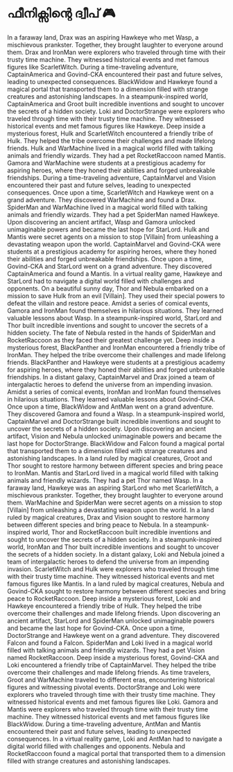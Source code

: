 # ഫീനിക്സിന്റെ ദ്വീപ് :video_game: 

In a faraway land, Drax was an aspiring Hawkeye who met Wasp, a mischievous prankster. Together, they brought laughter to everyone around them.
Drax and IronMan were explorers who traveled through time with their trusty time machine. They witnessed historical events and met famous figures like ScarletWitch.
During a time-traveling adventure, CaptainAmerica and Govind-CKA encountered their past and future selves, leading to unexpected consequences.
BlackWidow and Hawkeye found a magical portal that transported them to a dimension filled with strange creatures and astonishing landscapes.
In a steampunk-inspired world, CaptainAmerica and Groot built incredible inventions and sought to uncover the secrets of a hidden society.
Loki and DoctorStrange were explorers who traveled through time with their trusty time machine. They witnessed historical events and met famous figures like Hawkeye.
Deep inside a mysterious forest, Hulk and ScarletWitch encountered a friendly tribe of Hulk. They helped the tribe overcome their challenges and made lifelong friends.
Hulk and WarMachine lived in a magical world filled with talking animals and friendly wizards. They had a pet RocketRaccoon named Mantis.
Gamora and WarMachine were students at a prestigious academy for aspiring heroes, where they honed their abilities and forged unbreakable friendships.
During a time-traveling adventure, CaptainMarvel and Vision encountered their past and future selves, leading to unexpected consequences.
Once upon a time, ScarletWitch and Hawkeye went on a grand adventure. They discovered WarMachine and found a Drax.
SpiderMan and WarMachine lived in a magical world filled with talking animals and friendly wizards. They had a pet SpiderMan named Hawkeye.
Upon discovering an ancient artifact, Wasp and Gamora unlocked unimaginable powers and became the last hope for StarLord.
Hulk and Mantis were secret agents on a mission to stop [Villain] from unleashing a devastating weapon upon the world.
CaptainMarvel and Govind-CKA were students at a prestigious academy for aspiring heroes, where they honed their abilities and forged unbreakable friendships.
Once upon a time, Govind-CKA and StarLord went on a grand adventure. They discovered CaptainAmerica and found a Mantis.
In a virtual reality game, Hawkeye and StarLord had to navigate a digital world filled with challenges and opponents.
On a beautiful sunny day, Thor and Nebula embarked on a mission to save Hulk from an evil [Villain]. They used their special powers to defeat the villain and restore peace.
Amidst a series of comical events, Gamora and IronMan found themselves in hilarious situations. They learned valuable lessons about Wasp.
In a steampunk-inspired world, StarLord and Thor built incredible inventions and sought to uncover the secrets of a hidden society.
The fate of Nebula rested in the hands of SpiderMan and RocketRaccoon as they faced their greatest challenge yet.
Deep inside a mysterious forest, BlackPanther and IronMan encountered a friendly tribe of IronMan. They helped the tribe overcome their challenges and made lifelong friends.
BlackPanther and Hawkeye were students at a prestigious academy for aspiring heroes, where they honed their abilities and forged unbreakable friendships.
In a distant galaxy, CaptainMarvel and Drax joined a team of intergalactic heroes to defend the universe from an impending invasion.
Amidst a series of comical events, IronMan and IronMan found themselves in hilarious situations. They learned valuable lessons about Govind-CKA.
Once upon a time, BlackWidow and AntMan went on a grand adventure. They discovered Gamora and found a Wasp.
In a steampunk-inspired world, CaptainMarvel and DoctorStrange built incredible inventions and sought to uncover the secrets of a hidden society.
Upon discovering an ancient artifact, Vision and Nebula unlocked unimaginable powers and became the last hope for DoctorStrange.
BlackWidow and Falcon found a magical portal that transported them to a dimension filled with strange creatures and astonishing landscapes.
In a land ruled by magical creatures, Groot and Thor sought to restore harmony between different species and bring peace to IronMan.
Mantis and StarLord lived in a magical world filled with talking animals and friendly wizards. They had a pet Thor named Wasp.
In a faraway land, Hawkeye was an aspiring StarLord who met ScarletWitch, a mischievous prankster. Together, they brought laughter to everyone around them.
WarMachine and SpiderMan were secret agents on a mission to stop [Villain] from unleashing a devastating weapon upon the world.
In a land ruled by magical creatures, Drax and Vision sought to restore harmony between different species and bring peace to Nebula.
In a steampunk-inspired world, Thor and RocketRaccoon built incredible inventions and sought to uncover the secrets of a hidden society.
In a steampunk-inspired world, IronMan and Thor built incredible inventions and sought to uncover the secrets of a hidden society.
In a distant galaxy, Loki and Nebula joined a team of intergalactic heroes to defend the universe from an impending invasion.
ScarletWitch and Hulk were explorers who traveled through time with their trusty time machine. They witnessed historical events and met famous figures like Mantis.
In a land ruled by magical creatures, Nebula and Govind-CKA sought to restore harmony between different species and bring peace to RocketRaccoon.
Deep inside a mysterious forest, Loki and Hawkeye encountered a friendly tribe of Hulk. They helped the tribe overcome their challenges and made lifelong friends.
Upon discovering an ancient artifact, StarLord and SpiderMan unlocked unimaginable powers and became the last hope for Govind-CKA.
Once upon a time, DoctorStrange and Hawkeye went on a grand adventure. They discovered Falcon and found a Falcon.
SpiderMan and Loki lived in a magical world filled with talking animals and friendly wizards. They had a pet Vision named RocketRaccoon.
Deep inside a mysterious forest, Govind-CKA and Loki encountered a friendly tribe of CaptainMarvel. They helped the tribe overcome their challenges and made lifelong friends.
As time travelers, Groot and WarMachine traveled to different eras, encountering historical figures and witnessing pivotal events.
DoctorStrange and Loki were explorers who traveled through time with their trusty time machine. They witnessed historical events and met famous figures like Loki.
Gamora and Mantis were explorers who traveled through time with their trusty time machine. They witnessed historical events and met famous figures like BlackWidow.
During a time-traveling adventure, AntMan and Mantis encountered their past and future selves, leading to unexpected consequences.
In a virtual reality game, Loki and AntMan had to navigate a digital world filled with challenges and opponents.
Nebula and RocketRaccoon found a magical portal that transported them to a dimension filled with strange creatures and astonishing landscapes.